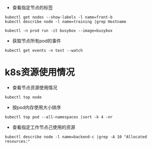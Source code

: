 * 查看指定节点的标签
```
kubectl get nodes --show-labels -l name=front-b
kubectl describe node -l name=training |grep Hostname
```
```
kubectl -n prod run -it busybox --image=busybox
```

* 获取节点所有pod的事件
```
kubectl get events -n test --watch
```


# k8s资源使用情况
* 查看节点资源使用情况
```
kubectl top node
```
* 按pod内存使用大小排序
```
kubectl top pod --all-namespaces |sort -k 4 -nr
```
* 查看指定工作节点己使用的资源
```
kubectl describe node -l name=backend-c |grep -A 10 "Allocated resources:"
```